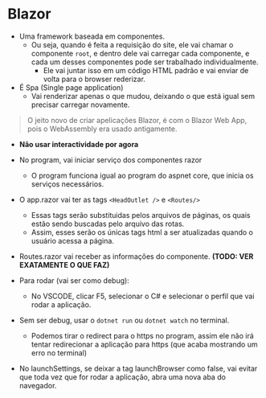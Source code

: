 # Blazor

* Uma framework baseada em componentes.
  * Ou seja, quando é feita a requisição do site, ele vai chamar o componente `root`, e dentro dele vai carregar cada componente, e cada um desses componentes pode ser trabalhado individualmente.
    * Ele vai juntar isso em um código HTML padrão e vai enviar de volta para o browser rederizar.
* É Spa (Single page application)
  * Vai renderizar apenas o que mudou, deixando o que está igual sem precisar carregar novamente.

> O jeito novo de criar apelicações Blazor, é com o Blazor Web App, pois o WebAssembly era usado antigamente.

* **Não usar interactividade por agora**

* No program, vai iniciar serviço dos componentes razor 
  * O program funciona igual ao program do aspnet core, que inicia os serviços necessários.

* O app.razor vai ter as tags `<HeadOutlet />` e `<Routes/>`
  * Essas tags serão substituidas pelos arquivos de páginas, os quais estão sendo buscadas pelo arquivo das rotas.
  * Assim, esses serão os únicas tags html a ser atualizadas quando o usuário acessa a página.

* Routes.razor vai receber as informações do componente. **(TODO: VER EXATAMENTE O QUE FAZ)**

* Para rodar (vai ser como debug):
  * No VSCODE, clicar F5, selecionar o C# e selecionar o perfil que vai rodar a aplicação.
* Sem ser debug, usar o `dotnet run` ou `dotnet watch` no terminal.
  * Podemos tirar o redirect para o https no program, assim ele não irá tentar redirecionar a aplicação para https (que acaba mostrando um erro no terminal)
* No launchSettings, se deixar a tag launchBrowser como false, vai evitar que toda vez que for rodar a aplicação, abra uma nova aba do navegador.
